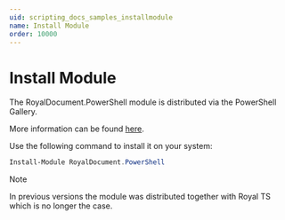 ```yaml
---
uid: scripting_docs_samples_installmodule
name: Install Module
order: 10000
---
```


# Install Module

The RoyalDocument.PowerShell module is distributed via the PowerShell Gallery.

More information can be found [here](https://www.powershellgallery.com/packages/RoyalDocument.PowerShell).

Use the following command to install it on your system:

```powershell
Install-Module RoyalDocument.PowerShell
```

> [!NOTE]
> In previous versions the module was distributed together with Royal TS which 
is no longer the case.
